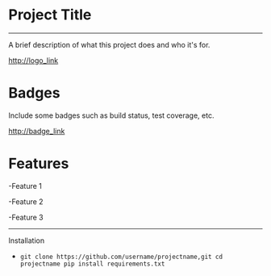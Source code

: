 # Project Title
---
A brief description of what this project does and who it's for.

<http://logo_link>

# Badges

Include some badges such as build status, test coverage, etc.

<http://badge_link>

# Features

-Feature 1

-Feature 2

-Feature 3

---
Installation

- 	`git clone https://github.com/username/projectname,git
	cd projectname
	pip install requirements.txt`
